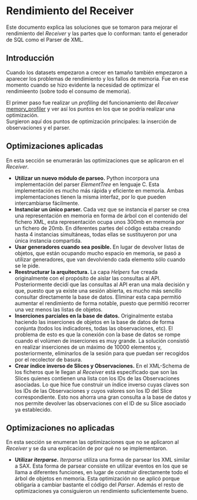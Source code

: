 Rendimiento del Receiver
========================


Este documento explica las soluciones que se tomaron para mejorar el rendimiento
del *Receiver* y las partes que lo conforman: tanto el generador de SQL como el
Parser de XML.

Introducción
------------
Cuando los datasets empezaron a crecer en tamaño también empezaron a aparecer
los problemas de rendimiento y los fallos de memoria.  Fue en ese momento cuando
se hizo evidente la necesidad de optimizar el rendimieento (sobre todo el
consumo de memoria).

El primer paso fue realizar un *profiling* del funcionamiento del *Receiver*
[memory_profiler](https://pypi.python.org/pypi/memory_profiler) y ver así los
puntos en los que se podría realizar una optimización.  
Surgieron aquí dos puntos de optimización principales: la inserción de
observaciones y el parser.


Optimizaciones aplicadas
------------------------
En esta sección se enumerarán las optimizaciones que se aplicaron en el *Receiver*.

* **Utilizar un nuevo módulo de parseo.** Python incorpora una implementación del
parser *ElementTree* en lenguaje C. Esta implementación es mucho más rápida y
eficiente en memoria. Ambas implementaciones tienen la misma interfaz, por lo que
pueden intercambiarse fácilmente.
* **Instanciar un único parser.** Cada vez que se instancia el parser se crea
una representación en memoria en forma de árbol con el contenido del fichero XML,
esta representación ocupa unos 300mb en memoria por un fichero de 20mb. En
diferentes partes del código estaba creando hasta 4 instancias simultáneas, todas
ellas se sustituyeron por una única instancia compartida.
* **Usar generadores cuando sea posible.** En lugar de devolver listas de objetos,
que están ocupando mucho espacio en memoria, se pasó a utilizar generadores, que
van devolviendo cada elemento sólo cuando se le pide.
* **Reestructurar la arquitectura.** La capa *Helpers* fue creada originalmente
con el propósito de aislar las consultas al API.  Posteriormente decidí que las
consultas al API eran una mala decisión y que, puesto que ya existe una sesión
abierta, es mucho más sencillo consultar directamente la base de datos. Eliminar
esta capa permitió aumentar el rendimiento de forma notable, puesto que permitió
recorrer una vez menos las listas de objetos.
* **Inserciones parciales en la base de datos.** Originalmente estaba haciendo las
inserciones de objetos en la base de datos de forma conjunta (todos los
indicadores, todas las observaciones, etc).  El problema de esto es que la conexión
con la base de datos se rompe cuando el volúmen de inserciones es muy grande.  La
solución consistió en realizar inserciones de un máximo de 10000 elementos y,
posteriormente, eliminarlos de la sesión para que puedan ser recogidos por el
recolector de basura.
* **Crear índice inverso de Slices y Observaciones.** En el XML-Schema de los
ficheros que le llegan al *Receiver* está especificado que son las Slices quienes
contienen una lista con los IDs de las Observaciones asociadas.  Lo que hice
fue construir un índice inverso cuyas claves son los IDs de las Observaciones y
cuyos valores son los ID del Slice correspondiente. Esto nos ahorra una gran
consulta a la base de datos y nos permite devolver las observaciones con el ID
de su Slice asociado ya establecido.


Optimizaciones no aplicadas
---------------------------
En esta sección se enumeran las optimizaciones que no se aplicaron al *Receiver*
y se da una explicación de por qué no se implementaron.

* **Utilizar *iterparse*.** *Iterparse* utiliza una forma de parsear los XML
similar a SAX. Esta forma de parsear consiste en utilizar eventos en los que se
llama a diferentes funciones, en lugar de construir directamente todo el árbol de
objetos en memoria.  Esta optimización no se aplicó porque obligaría a cambiar
bastante el código del *Parser*. Además el resto de optimizaciones ya consiguieron
un rendimiento suficientemente bueno.
